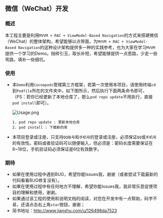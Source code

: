 ## 微信（WeChat）开发

### 概述
本工程主要是利用`MVVM + RAC + ViewModel-Based Navigation`的方式来搭建微信（WeChat）的整体架构，希望能够以点带面，为`MVVM + RAC + ViewModel-Based Navigation`的这种设计架构提供多一种的实践参考，也为大家在学习`MVVM`提供一个学习的Demo。抛砖引玉，取长补短，希望能够提供一点思路，少走一些弯路，填补一些细坑。


### 使用
- 本`Demo`利用`Cocoapods`管理第三方框架，若第一次使用本项目，请使用终端`cd`到`Podfile`所在的文件夹中，如下图所示，然后执行下面两条命令即可，（PS：若你已经更新了本地仓库了，那么`pod repo update`不用执行，直接`pod install`即可）。

	![Usage.png](https://github.com/CoderMikeHe/WeChat/blob/master/WeChat/SnapShot/CocopodsUsage.png)
	
	```
	1. pod repo update : 更新本地仓库 
	2. pod install : 下载新的库
	```
- 本项目登录或注册，只支持`QQ账号`和`手机号`的登录或注册，必须保证`QQ`或`手机号`的有效性。密码或者验证码可以随便输入，但必须是：密码长度需要保证在8~16位，手机验证码必须保证是6位有效数字。

### 期待
- 如果在使用过程中遇到BUG，希望你能Issues我，谢谢（或者尝试下载最新的代码看看BUG修复没有）。
- 如果在使用过程中有任何地方不理解，希望你能Issues我，我非常乐意促使项目的理解和使用，谢谢。
- 如果通过该工程的使用和说明文档的阅读，对您在开发中有一点帮助，码字不易，还请点击右上角`star`按钮，谢谢；
- 简书地址：<http://www.jianshu.com/u/126498da7523>

